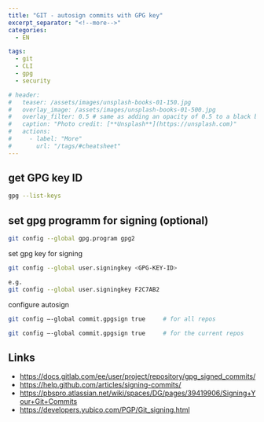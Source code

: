 ```yaml
---
title: "GIT - autosign commits with GPG key"
excerpt_separator: "<!--more-->"
categories:
  - EN

tags:
  - git
  - CLI
  - gpg
  - security

# header:
#   teaser: /assets/images/unsplash-books-01-150.jpg
#   overlay_image: /assets/images/unsplash-books-01-500.jpg
#   overlay_filter: 0.5 # same as adding an opacity of 0.5 to a black background
#   caption: "Photo credit: [**Unsplash**](https://unsplash.com)"
#   actions:
#     - label: "More"
#       url: "/tags/#cheatsheet"
---
```


## get GPG key ID
```bash
gpg --list-keys
```

## set gpg programm for signing (optional)
```bash
git config --global gpg.program gpg2
```


set gpg key for signing
```bash
git config --global user.signingkey <GPG-KEY-ID>

e.g.
git config --global user.signingkey F2C7AB2
```

configure autosign
```bash
git config –-global commit.gpgsign true     # for all repos

git config –-global commit.gpgsign true     # for the current repos
```

## Links
* https://docs.gitlab.com/ee/user/project/repository/gpg_signed_commits/
* https://help.github.com/articles/signing-commits/
* https://pbspro.atlassian.net/wiki/spaces/DG/pages/39419906/Signing+Your+Git+Commits
* https://developers.yubico.com/PGP/Git_signing.html